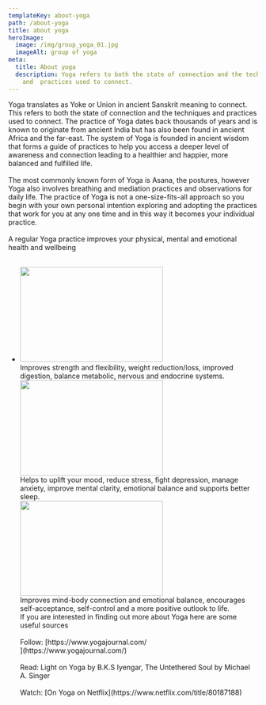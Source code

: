 ```yaml
---
templateKey: about-yoga
path: /about-yoga
title: about yoga
heroImage:
  image: /img/group_yoga_01.jpg
  imageAlt: group of yoga
meta:
  title: About yoga
  description: Yoga refers to both the state of connection and the techniques
    and  practices used to connect.
---
```

<p>Yoga translates as Yoke or Union in ancient Sanskrit meaning to connect. This refers to both the state of connection and the techniques and practices used to connect. The practice of Yoga dates back thousands of years and is known to originate from ancient India but has also been found in ancient Africa and the far-east. The system of Yoga is founded in ancient wisdom that forms a guide of practices to help you access a deeper level of awareness and connection leading to a healthier and happier, more balanced and fulfilled life.<br><br>The most commonly known form of Yoga is Asana, the postures, however Yoga also involves breathing and mediation practices and observations for daily life. The practice of Yoga is not a one-size-fits-all approach so you begin with your own personal intention exploring and adopting the practices that work for you at any one time and in this way it becomes your individual practice.<br><br>A regular Yoga practice improves your physical, mental and emotional health and wellbeing<br><br></p>
<ul>
<li><img src="../img/abdomen-active-activity-396133.jpg" alt="" width="288" height="192">&nbsp;
<div>
<div>Improves strength and flexibility, weight reduction/loss, improved digestion, balance metabolic, nervous and endocrine systems.<br><img src="../img/AdobeStock_95680960.jpg" alt="" width="288" height="193">
<div>
<div>Helps to uplift your mood, reduce stress, fight depression, manage anxiety, improve mental clarity, emotional balance and supports better sleep.<br><img src="../img/alone-balance-beautiful-1574647.jpg" alt="" width="288" height="192">
<div>
<div>Improves mind-body connection and emotional balance, encourages self-acceptance, self-control and a more positive outlook to life.</div>
<div>
<div>
<div>If you are interested in finding out more about Yoga here are some useful sources</div>
<br>
<div>Follow: [https://www.yogajournal.com/</div>
<div>](https://www.yogajournal.com/)</div>
<br>
<div>Read: Light on Yoga by B.K.S Iyengar, The Untethered Soul by Michael A. Singer</div>
<br>
<div>Watch: [On Yoga on Netflix](https://www.netflix.com/title/80187188)</div>
</div>
</div>
</div>
</div>
</div>
</div>
<div>&nbsp;</div>
<div>&nbsp;</div>
<div>&nbsp;</div>
</div>
</li>
</ul>